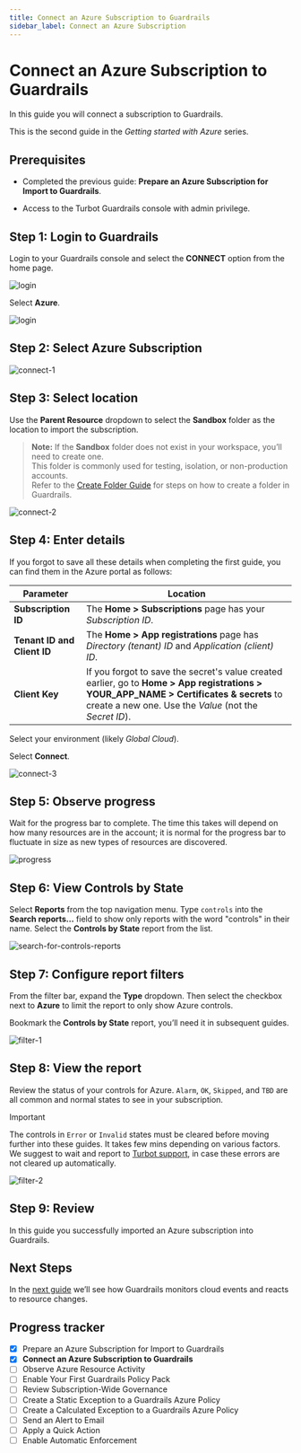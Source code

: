 ```yaml
---
title: Connect an Azure Subscription to Guardrails
sidebar_label: Connect an Azure Subscription
---
```


# Connect an Azure Subscription to Guardrails

In this guide you will connect a subscription to Guardrails.

This is the second guide in the *Getting started with Azure* series.

## Prerequisites

- Completed the previous guide: **Prepare an Azure Subscription for Import to Guardrails**.

- Access to the Turbot Guardrails console with admin privilege.

## Step 1: Login to Guardrails

Login to your Guardrails console and select the **CONNECT** option from the home page.

<p><img alt="login" src="/images/docs/guardrails/getting-started/getting-started-azure/connect-subscription/login.png"/></p>

Select **Azure**.

<p><img alt="login" src="/images/docs/guardrails/getting-started/getting-started-azure/connect-subscription/select-azure.png"/></p>

## Step 2: Select Azure Subscription

<p><img alt="connect-1" src="/images/docs/guardrails/getting-started/getting-started-azure/connect-subscription/connect-1.png"/></p>

## Step 3: Select location

Use the **Parent Resource** dropdown to select the **Sandbox** folder as the location to import the subscription.

> **Note:** If the **Sandbox** folder does not exist in your workspace, you’ll need to create one.  
> This folder is commonly used for testing, isolation, or non-production accounts.  
> Refer to the [Create Folder Guide](/guardrails/docs/guides/configuring-guardrails/working-with-folders/create) for steps on how to create a folder in Guardrails.

<p><img alt="connect-2" src="/images/docs/guardrails/getting-started/getting-started-azure/connect-subscription/connect-2.png"/></p>

## Step 4: Enter details

If you forgot to save all these details when completing the first guide, you can find them in the Azure portal as follows:

| Parameter          | Location                                                                                                  |
|--------------------|----------------------------------------------------------------------------------------------------------|
| **Subscription ID** | The **Home > Subscriptions** page has your *Subscription ID*.                                            |
| **Tenant ID and Client ID** | The **Home > App registrations** page has *Directory (tenant) ID* and *Application (client) ID*. |
| **Client Key**     | If you forgot to save the secret's value created earlier, go to **Home > App registrations > YOUR_APP_NAME > Certificates & secrets** to create a new one. Use the *Value* (not the *Secret ID*). |

Select your environment (likely *Global Cloud*).

Select **Connect**.

<p><img alt="connect-3" src="/images/docs/guardrails/getting-started/getting-started-azure/connect-subscription/connect-3.png"/></p>

## Step 5: Observe progress

Wait for the progress bar to complete. The time this takes will depend on how many resources are in the account; it is normal for the progress bar to fluctuate in size as new types of resources are discovered.

<p><img alt="progress" src="/images/docs/guardrails/getting-started/getting-started-azure/connect-subscription/progress-bar.png"/></p>

## Step 6: View Controls by State

Select **Reports** from the top navigation menu. Type `controls` into the **Search reports…** field to show only reports with the word "controls" in their name. Select the **Controls by State** report from the list.

<p><img alt="search-for-controls-reports" src="/images/docs/guardrails/getting-started/getting-started-aws/connect-an-account/search-for-controls-reports.png"/></p>

## Step 7: Configure report filters

From the filter bar, expand the **Type** dropdown. Then select the checkbox next to **Azure** to limit the report to only show Azure controls.

Bookmark the **Controls by State** report, you’ll need it in subsequent guides.

<p><img alt="filter-1" src="/images/docs/guardrails/getting-started/getting-started-azure/connect-subscription/filter-1.png"/></p>

## Step 8: View the report

Review the status of your controls for Azure.  `Alarm`, `OK`, `Skipped`, and `TBD` are all common and normal states to see in your subscription.

> [!IMPORTANT]
> The controls in `Error` or `Invalid` states must be cleared before moving further into these guides.
> It takes few mins depending on various factors. We suggest to wait and report to [Turbot support](help@turbot.com), in case these errors are not cleared up automatically.

<p><img alt="filter-2" src="/images/docs/guardrails/getting-started/getting-started-azure/connect-subscription/filter-2.png"/></p>

## Step 9: Review

In this guide you successfully imported an Azure subscription into Guardrails.

## Next Steps

In the [next guide](/guardrails/docs/getting-started/getting-started-azure/observe-azure-activity) we’ll see how Guardrails monitors cloud events and reacts to resource changes.

## Progress tracker

- [x] Prepare an Azure Subscription for Import to Guardrails
- [x] **Connect an Azure Subscription to Guardrails**
- [ ] Observe Azure Resource Activity
- [ ] Enable Your First Guardrails Policy Pack
- [ ] Review Subscription-Wide Governance
- [ ] Create a Static Exception to a Guardrails Azure Policy
- [ ] Create a Calculated Exception to a Guardrails Azure Policy
- [ ] Send an Alert to Email
- [ ] Apply a Quick Action
- [ ] Enable Automatic Enforcement
